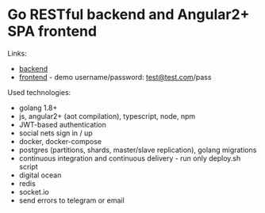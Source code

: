 # Go RESTful backend and Angular2+ SPA frontend

Links:

* [backend](http://zhanat.site:8080/ping)
* [frontend](http://zhanat.site) - demo username/password: test@test.com/pass

Used technologies:

* golang 1.8+
* js, angular2+ (aot compilation), typescript, node, npm
* JWT-based authentication
* social nets sign in / up
* docker, docker-compose
* postgres (partitions, shards, master/slave replication), golang migrations
* continuous integration and continuous delivery - run only deploy.sh script
* digital ocean
* redis
* socket.io
* send errors to telegram or email
